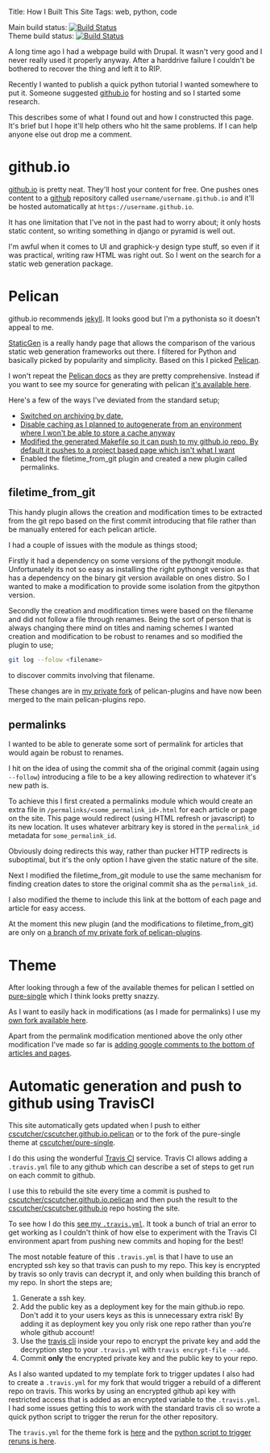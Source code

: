 Title: How I Built This Site
Tags: web, python, code

[github.io]: https://pages.github.com/
[github]: https://github.com
[pelican]: http://blog.getpelican.com/

Main build status: [![Build Status](https://travis-ci.org/cscutcher/cscutcher.github.io.pelican.svg?branch=master)](https://travis-ci.org/cscutcher/cscutcher.github.io.pelican)  
Theme build status: [![Build Status](https://travis-ci.org/cscutcher/pure-single.svg?branch=v1.0)](https://travis-ci.org/cscutcher/pure-single)

A long time ago I had a webpage build with Drupal. It wasn't very good and I never really used
it properly anyway.
After a harddrive failure I couldn't be bothered to recover the thing and left it to RIP.

Recently I wanted to publish a quick python tutorial I wanted somewhere to put it.
Someone suggested [github.io][github.io] for hosting and so I started some research.

This describes some of what I found out and how I constructed this page.
It's brief but I hope it'll help others who hit the same problems.
If I can help anyone else out drop me a comment.


github.io
=========

[github.io][github.io] is pretty neat.
They'll host your content for free. One pushes ones content to a [github][github] repository
called `username/username.github.io` and it'll be hosted automatically at
`https://username.github.io`.

It has one limitation that I've not in the past had to worry about; it only hosts
static content, so writing something in django or pyramid is well out.

I'm awful when it comes to UI and graphick-y design type stuff, so even if it was practical,
writing raw HTML was right out. So I went on the search for a static web generation package.

Pelican
=======
github.io recommends [jekyll](http://jekyllrb.com/).
It looks good but I'm a pythonista so it doesn't appeal to me.

[StaticGen](https://www.staticgen.com/) is a really handy page that allows the comparison of
the various static web generation frameworks out there.
I filtered for Python and basically picked by popularity and simplicity.
Based on this I picked [Pelican][pelican].

I won't repeat the [Pelican docs](http://docs.getpelican.com/en/3.5.0/)
as they are pretty comprehensive. Instead if you want to see my source for generating with pelican
[it's available here](https://github.com/cscutcher/cscutcher.github.io.pelican).

Here's a few of the ways I've deviated from the standard setup;

* [Switched on archiving by date.](https://github.com/cscutcher/cscutcher.github.io.pelican/blob/master/pelicanconf.py#L40)
* [Disable caching as I planned to autogenerate from an environment where I won't be able to store a cache anyway](https://github.com/cscutcher/cscutcher.github.io.pelican/blob/master/pelicanconf.py#L48)
* [Modified the generated Makefile so it can push to my github.io repo. By default it pushes to a project based page which isn't what I want](https://github.com/cscutcher/cscutcher.github.io.pelican/blob/master/Makefile)
* Enabled the filetime_from_git plugin and created a new plugin called permalinks.

filetime_from_git
-----------------
This handy plugin allows the creation and modification times to be extracted from the git repo
based on the first commit introducing that file rather than be manually entered for each pelican
article.

I had a couple of issues with the module as things stood;

Firstly it had a dependency on some versions of the pythongit module.
Unfortunately its not so easy as installing the right pythongit version as that has a dependency
on the binary git version available on ones distro.
So I wanted to make a modification to provide some isolation from the gitpython version.

Secondly the creation and modification times were based on the filename and did not follow a file
through renames. Being the sort of person that is always changing there mind on titles and naming
schemes I wanted creation and modification to be robust to renames and so modified the plugin to
use;
```bash
git log --folow <filename>
```
to discover commits involving that filename.

These changes are in [my private fork](https://github.com/cscutcher/pelican-plugins/commit/47269dd35b9236de7fc84fa99fb9e41c8d975c05)
of pelican-plugins and have now been merged to the main pelican-plugins repo.

permalinks
----------
I wanted to be able to generate some sort of permalink for articles that would again be
robust to renames.

I hit on the idea of using the commit sha of the original commit (again using `--follow`)
introducing a file to be a key allowing redirection to whatever it's new path is.

To achieve this I first created a permalinks module which would create an extra file
in `/permalinks/<some_permalink_id>.html` for each article or page on the site. This page
would redirect (using HTML refresh or javascript) to its new location. It uses whatever
arbitrary key is stored in the `permalink_id` metadata for `some_permalink_id`.

Obviously doing redirects this way, rather than pucker HTTP redirects is suboptimal, but it's the
only option I have given the static nature of the site.

Next I modified the filetime_from_git module to use the same mechanism for finding creation
dates to store the original commit sha as the `permalink_id`.

I also modified the theme to include this link at the bottom of each page and article for easy
access.

At the moment this new plugin (and the modifications to filetime_from_git) are only on
[a branch of my private fork of pelican-plugins](https://github.com/cscutcher/pelican-plugins/tree/permalinks).


Theme
=====
After looking through a few of the available themes for pelican I settled on
[pure-single](https://github.com/PurePelicanTheme/pure-single) which I think looks pretty snazzy.

As I want to easily hack in modifications (as I made for permalinks) I use my [own fork available
here](https://github.com/cscutcher/pure-single).

Apart from the permalink modification mentioned above the only other modification I've made
so far is [adding google comments to the bottom of articles and pages](https://github.com/cscutcher/pure-single/blob/master/templates/google.html).


Automatic generation and push to github using TravisCI
======================================================

This site automatically gets updated when I push to either
[cscutcher/cscutcher.github.io.pelican](https://github.com/cscutcher/cscutcher.github.io.pelican)
or to the fork of the pure-single theme at [cscutcher/pure-single](https://github.com/cscutcher/pure-single).

I do this using the wonderful [Travis CI](http://travis-ci.org/) service. Travis CI allows
adding a `.travis.yml` file to any github which can describe a set of steps to get run on
each commit to github.

I use this to rebuild the site every time a commit is pushed to
[cscutcher/cscutcher.github.io.pelican](https://github.com/cscutcher/cscutcher.github.io.pelican)
and then push the result to the
[cscutcher/cscutcher.github.io](https://github.com/cscutcher/cscutcher.github.io)
repo hosting the site.

To see how I do this [see my `.travis.yml`](https://github.com/cscutcher/cscutcher.github.io.pelican/blob/master/.travis.yml).
It took a bunch of trial an error to get working as I couldn't think of how else to experiment
with the Travis CI environment apart from pushing new commits and hoping for the best!

The most notable feature of this `.travis.yml` is that I have to use an encrypted ssh key so that
travis can push to my repo.
This key is encrypted by travis so only travis can decrypt it, and only when building this branch
of my repo.
In short the steps are;

1. Generate a ssh key.
2. Add the public key as a deployment key for the main github.io repo.
   Don't add it to your users keys as this is unnecessary extra risk!
   By adding it as deployment key you only risk one repo rather than you're whole github account!
3. Use the [travis cli](https://github.com/travis-ci/travis#readme) inside your repo to encrypt
   the private key and add the decryption step to your `.travis.yml` with `travis encrypt-file --add`.
4. Commit **only** the encrypted private key and the public key to your repo.

As I also wanted updated to my template fork to trigger updates I also had to create a `.travis.yml`
for my fork that would trigger a rebuild of a different repo on travis.
This works by using an encrypted github api key with restricted access that is added as an encrypted
variable to the `.travis.yml`.
I had some issues getting this to work with the standard travis cli so wrote a quick python
script to trigger the rerun for the other repository.

The `travis.yml` for the theme fork is [here](https://github.com/cscutcher/pure-single/blob/master/.travis.yml)
and the [python script to trigger reruns is here](https://github.com/cscutcher/travis_restart_trigger).
